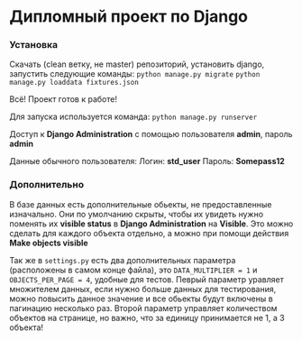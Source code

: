 # Дипломный проект по Django
### Установка
Скачать (clean ветку, не master) репозиторий, установить django, запустить следующие команды:
`python manage.py migrate`
`python manage.py loaddata fixtures.json`

Всё! Проект готов к работе!

Для запуска используется команда:
`python manage.py runserver`

Доступ к **Django Administration** с помощью пользователя **admin**, пароль **admin**

Данные обычного пользователя: Логин: **std_user** Пароль: **Somepass12**

### Дополнительно
В базе данных есть дополнительные обьекты, не предоставленные изначально. Они по умолчанию скрыты, чтобы их увидеть нужно поменять их **visible status** в **Django Administration** на **Visible**. Это можно сделать для каждого объекта отдельно, а можно при помощи действия **Make objects visible**

Так же в `settings.py` есть два дополнительных параметра (расположены в самом конце файла), это `DATA_MULTIPLIER = 1` и `OBJECTS_PER_PAGE = 4`, удобные для тестов. Певрый параметр уравляет множителем данных, если нужно больше данных для тестирования, можно повысить данное значение и все обьекты будут включены в пагинацию несколько раз. Второй параметр управляет количеством объектов на странице, но важно, что за единицу принимается не 1, а 3 объекта!
